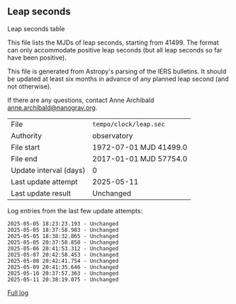 
## Leap seconds

Leap seconds table

This file lists the MJDs of leap seconds, starting from 41499.
The format can only accommodate positive leap seconds (but all
leap seconds so far have been positive).

This file is generated from Astropy's parsing of the IERS
bulletins. It should be updated at least six months in advance
of any planned leap second (and not otherwise).

If there are any questions, contact Anne Archibald
<anne.archibald@nanograv.org>.

|     |     |
|:--- |:--- |
| File | `tempo/clock/leap.sec` |
| Authority | observatory |
| File start | 1972-07-01 MJD 41499.0 |
| File end | 2017-01-01 MJD 57754.0 |
| Update interval (days) | 0 |
| Last update attempt | 2025-05-11 |
| Last update result | Unchanged |

Log entries from the last few update attempts:
```
2025-05-05 18:23:23.193 - Unchanged
2025-05-05 18:37:58.983 - Unchanged
2025-05-05 18:38:32.865 - Unchanged
2025-05-05 20:37:50.850 - Unchanged
2025-05-06 20:41:53.312 - Unchanged
2025-05-07 20:42:58.453 - Unchanged
2025-05-08 20:42:41.754 - Unchanged
2025-05-09 20:41:35.646 - Unchanged
2025-05-10 20:37:57.363 - Unchanged
2025-05-11 20:38:19.075 - Unchanged
```
[Full log](https://raw.githubusercontent.com/ipta/pulsar-clock-corrections/main/log/tempo/clock/leap.sec.log)

